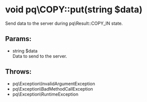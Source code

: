 # void pq\COPY::put(string $data)

Send data to the server during pq\Result::COPY_IN state.

## Params:

* string $data  
  Data to send to the server.

## Throws:

* pq\Exception\InvalidArgumentException
* pq\Exception\BadMethodCallException
* pq\Exception\RuntimeException
